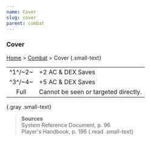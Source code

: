 ```yaml
---
name: Cover
slug: cover
parent: combat
---
```

### Cover
[Home](dm-operations-center) > [Combat](combat) > Cover {.small-text}

|||
|:-------:|----------------------------------------------------------------| 
| ^1^/~2~ | +2 AC & DEX Saves | 
| ^3^/~4~ | +5 AC & DEX Saves |
|   Full  | Cannot be seen or targeted directly. |
{.gray .small-text}

> **Sources** <br/>
> System Reference Document, p. 96<br/>
> Player's Handbook, p. 196
{.read .small-text}
